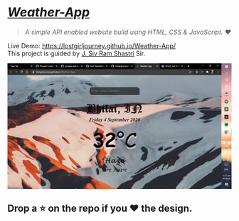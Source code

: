 # [*_Weather-App_*](https://lostgirljourney.github.io/Weather-App/)

> _A simple API enabled website build using HTML, CSS & JavaScript. :heart:_

Live Demo: https://lostgirljourney.github.io/Weather-App/ <br>
This project is guided by [J. Siv Ram Shastri](https://github.com/Prince-Shivaram) Sir.

<img align="center" src="https://github.com/lostgirljourney/Weather-App/blob/master/Weather-App.png">

## Drop a ⭐ on the repo if you :heart: the design.
